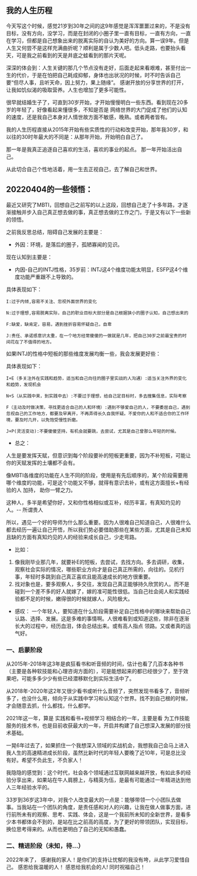 

## 我的人生历程
今天写这个时候，感觉21岁到30年之间的这9年感觉是浑浑噩噩过来的，不是没有目标，没有方向，没学习，而是在封闭的小圈子里一直有目标，一直有方向，一直在学习，但都是自己想象出来的脱离实际的自认为美好的方向。算一误9年。但是人生又何尝不是这样充满曲折呢？顺利是属于少数人吧。低头走路，也要抬头看天，可是我之前看到的天是井底之蛙看到的那片天呢。

深深的体会到：人生关键的那几个节点没有走好，后面走起来看艰难，甚至付出一生的代价，于是在怕把自己耗成抑郁，身体也出状况的时候，时不时告诉自己要“但尽人事，且听天命，因上努力，果上随缘”。
感谢开放的分享世界的打开，让我如饥似渴的吸取营养。人生也增加了更多可能性。

很早就结婚生子了，可直到30岁开始，才开始慢慢明白一些东西。看到现在20多岁的年轻了，好像看起来懂很多，不知是否是 网络世界的大门促成了他们的认知的速度，还是我自己本身对人情世故方面不敏感，晚熟。或者两者皆有。

我的人生历程直接从2015年开始有些实质性的行动和改变开始，那年我30岁，和以往的30时年最大的不同是：从那年开始，开始明白自己了。

  那一年是我真正追逐自己喜欢的生活，喜欢的事业的起点。
  那一年开始活出自己。

从此切合自己个性地活着，用一生去正视自己，去了解自己和世界。


20220404的一些领悟：
---

最近又研究了MBTI，回想自己之前写的以上这段，回想自己走了十多年路，才逐渐接触并步入自己真正想去做的事，真正想去做的工作之门，于是又有以下一些新的领悟。

之前我反思总结，阻碍自己发展的主要是：

- 外因：环境，是落后的圈子，孤陋寡闻的见识。

现在认知到主要是：

- 内因-自己的INTJ性格，35岁前：INTJ这4个维度功能太明显，ESFP这4个维度功能严重跟不上导致的。

具体表现如下：
```
I:过于内倾,容易不关注、忽视外面世界的变化 

N:过于理想,容易脱离实际，自己的职业目标大部分是自己根据狭小的圈子认知，自己想出来的

F:缺爱，缺肯定，容易，遇到挫折容易怀疑自己，自卑

J:责任、承诺感意识太重，在一个地方经常傻傻的一做就是几年，把自己30岁之前最宝贵的时间花在了不值得的地方。
```
如果INTJ的性格中短板的那些维度发展均衡一些，我会发展更好些：

具体表现如下：
```
I+E（多关注外在实践和趋势，适当和自己向往的圈子里实战的人沟通）:适当关注外界的变化和趋势，发现机会

N+S（从实践中来，到实践中去）:不要过于理想，给自己定目标时，多去搜集信息，实际考察

F（主动及时做决策，寻找更适合自己的人和环境）:遇到不够爱自己的人，不要委屈自己，遇到忽视自己的工作地方，都要及早离开，不再弄得长久自我怀疑。不爱你的人和不适合你的工作环境，要及时几开，以免饱受慢性折磨。

J+P(灵活变动):不要傻傻坚持，有机会就要跳，去尝试，尤其是自己曾那么年轻的时候。
```
- 总之：

人生是要发挥天赋，但意识到每个阶段要补的短板更重要，因为不补短板，可能让你的天赋发挥的土壤都不会有。

像MBTI各维度的功能在人生不同的阶段，使用是有先后顺序的，某个阶段需要用哪个维度的功能，可是这个功能又不够，就得有意识去补，或有这方面擅长+有经验的人 加持， 助你一臂之力。

这种人，多半是希望你好，又和你性格相似或互补，经历丰富，有真知灼见的人。-- 所谓贵人

所以，遇见一个好的导师为什么那么重要。因为人很难自己知道自己，人很难什么都去经历一遍让自己开悟，所以我们势必要借助那些在某些方面，尤其是自己未知且缺的方面有真知灼见的人的经验来成长自己，少走弯路。

- 比如：

1. 像我刚毕业那几年，就要补E的短板，去尝试，去找方向。多去调研，收集，观察社会实际的情况，哪些职业方向才是自己真正所需的，向往的。见机行事，年轻时多跳到自己真正喜欢且能高速成长的地方很重要。
2. 找对象也是，要多观察人，多交往，发现自己真正能够持久欣赏的人。而不是碰到一个差不多的好人就嫁了，嫁的准可能性很低。当自己社会阅人和实践经验都不足的时候，嫩得很的时候就嫁人，风险极大。

- 感叹：
一个年轻人，要知道在什么阶段需要补足自己性格中的哪块来帮助自己认路、选择、发展。这是多难的事情啊。人很难看到或知道这些，除非在逐渐长大的过程中，经历血泪，体会总结出来。或有高人指点 
领路。又或者真的运气好。



### 一、启蒙阶段
从2015年-2018年这3年是疯狂看书和听音频的时间，估计也看了几百本各种书（主要是各种软技能和心理咨询方面的），可是能想起来的都已经很少了，至于效果吧，可能多多少少有些已经潜移默化到实际生活中了。

从2018年-2020年这2年又很少看书或听什么音频了，突然发现书看多了，音频听多了，也没什么用，倾向于从实践中学习和认知这个世界。找不到自己根的时候，才会随意去抓，什么都找，什么都学。

2021年这一年，算是 实践和看书+视频学习 相结合的一年，主要是看 为工作技能服务的技术书，也是目前收获最大的一年，开启并构建了自己想深入发展的部分技术基础。

一晃6年过去了，如果抓住一个我想深入领域的实战机会，我想我自己会马上进入我人生的高速精进成长阶段，虽然比新时代的年轻人要晚了近10年，可是总比没有好。希望不负此生，不负家人！

我隐隐的感觉到：这个时代，社会各个领域通过互联网越来越开放，有如此多的经验分享出来，如果站在牛人肩膀上，与精英为伍，是最有可能通过一年精进达到他人三年经验水平的。

33岁到36岁这3年中，对我个人改变最大的一点是：能够带领一个小团队去做事。当我站在一个团队的角度，是责任感和对人的兴趣，让我在做人做事方面，进行前所未有的观察、思考、实践、体会，这是一个我前所未知的全新世界，是看多少本书都体会不到的，是站在比之前高的高度，为了更好的带领团队，实现目标，换位思考得来的。从而也更明白了自己的无知和愚蠢。


### 二、精进阶段（未知，待...）
2022年来了， 感谢我的家人！是你们的支持让忧郁的我没有垮，从此学习爱惜自己。 感恩给我温暖的人！ 感恩给我机会的人! 同时祝福自己！
